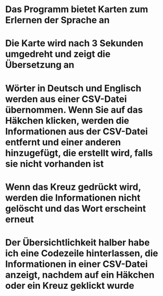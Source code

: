 # Das Programm bietet Karten zum Erlernen der Sprache an
# Die Karte wird nach 3 Sekunden umgedreht und zeigt die Übersetzung an
# Wörter in Deutsch und Englisch werden aus einer CSV-Datei übernommen. Wenn Sie auf das Häkchen klicken, werden die Informationen aus der CSV-Datei entfernt und einer anderen hinzugefügt, die erstellt wird, falls sie nicht vorhanden ist
# Wenn das Kreuz gedrückt wird, werden die Informationen nicht gelöscht und das Wort erscheint erneut
# Der Übersichtlichkeit halber habe ich eine Codezeile hinterlassen, die Informationen in einer CSV-Datei anzeigt, nachdem auf ein Häkchen oder ein Kreuz geklickt wurde
